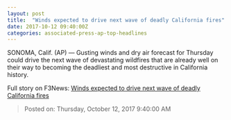```yaml
---
layout: post
title:  "Winds expected to drive next wave of deadly California fires"
date: 2017-10-12 09:40:00Z
categories: associated-press-ap-top-headlines
---
```


SONOMA, Calif. (AP) — Gusting winds and dry air forecast for Thursday could drive the next wave of devastating wildfires that are already well on their way to becoming the deadliest and most destructive in California history.


Full story on F3News: [Winds expected to drive next wave of deadly California fires](http://www.f3nws.com/n/2ajzrC)

> Posted on: Thursday, October 12, 2017 9:40:00 AM

